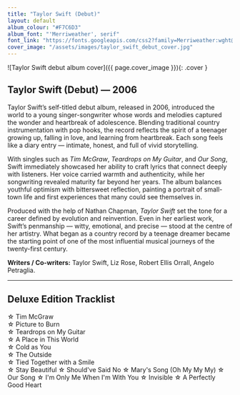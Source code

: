 ```yaml
---
title: "Taylor Swift (Debut)"
layout: default
album_colour: "#F7C6D3"
album_font: "'Merriweather', serif"
font_link: "https://fonts.googleapis.com/css2?family=Merriweather:wght@300;400;700&display=swap"
cover_image: "/assets/images/taylor_swift_debut_cover.jpg"
---
```


![Taylor Swift debut album cover]({{ page.cover_image }}){: .cover }

## Taylor Swift (Debut) — 2006

Taylor Swift’s self-titled debut album, released in 2006, introduced the world to a young singer-songwriter whose words and melodies captured the wonder and heartbreak of adolescence. Blending traditional country instrumentation with pop hooks, the record reflects the spirit of a teenager growing up, falling in love, and learning from heartbreak. Each song feels like a diary entry — intimate, honest, and full of vivid storytelling.

With singles such as *Tim McGraw*, *Teardrops on My Guitar*, and *Our Song*, Swift immediately showcased her ability to craft lyrics that connect deeply with listeners. Her voice carried warmth and authenticity, while her songwriting revealed maturity far beyond her years. The album balances youthful optimism with bittersweet reflection, painting a portrait of small-town life and first experiences that many could see themselves in.

Produced with the help of Nathan Chapman, *Taylor Swift* set the tone for a career defined by evolution and reinvention. Even in her earliest work, Swift’s penmanship — witty, emotional, and precise — stood at the centre of her artistry. What began as a country record by a teenage dreamer became the starting point of one of the most influential musical journeys of the twenty-first century.

**Writers / Co-writers:** Taylor Swift, Liz Rose, Robert Ellis Orrall, Angelo Petraglia.

---

## Deluxe Edition Tracklist

☆ Tim McGraw  
☆ Picture to Burn  
☆ Teardrops on My Guitar  
☆ A Place in This World  
☆ Cold as You  
☆ The Outside  
☆ Tied Together with a Smile  
☆ Stay Beautiful
☆ Should've Said No
☆ Mary's Song (Oh My My My)
☆ Our Song
☆ I'm Only Me When I'm With You
☆ Invisible
☆ A Perfectly Good Heart


